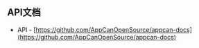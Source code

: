 API文档
-------------------------------------------------------------
  * API - [https://github.com/AppCanOpenSource/appcan-docs](https://github.com/AppCanOpenSource/appcan-docs)